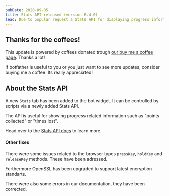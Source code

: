 ```yaml
---
pubDate: 2020-09-05
title: Stats API released (version 6.4.0)
lead: Due to popular request a Stats API for displaying progress information has been added. Version 6.4.0 also includes a few bug fixes and dependency upgrades.
---
```


## Thanks for the coffees!

This update is powered by coffees donated trough [our buy me a coffee page](https://www.buymeacoffee.com/je). Thanks a lot!

If botfather is useful to you or you just want to see more updates, consider buying me a coffee. Its really appreciated!

## About the Stats API

A new `Stats` tab has been added to the bot widget. It can be controlled by scripts via a newly added Stats API.

The API is useful for showing progress related information such as "points collected" or "times lost".

Head over to the [Stats API docs](https://botfather.io/docs/apiref/stats-api/) to learn more.

#### Other fixes

There were some issues related to the browser types `pressKey`, `holdKey` and `releaseKey` methods. These have been adressed.

Furthermore OpenSSL has been upgraded to support latest encryption standarts.

There were also some errors in our documentation, they have been corrected.
